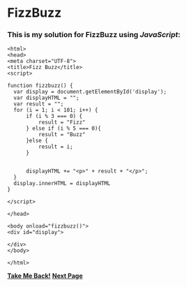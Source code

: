 # FizzBuzz

### This is my solution for FizzBuzz using *JavaScript*:

  ```<!DOCTYPE html>
<html>
<head>
<meta charset="UTF-8">
<title>Fizz Buzz</title>
<script>

function fizzbuzz() {
	var display = document.getElementById('display');
	var displayHTML = "";
    var result = "";
	for (i = 1; i < 101; i++) {
        if (i % 3 === 0) {
            result = "Fizz"
        } else if (i % 5 === 0){
            result = "Buzz"
        }else {
            result = i;
        }
        
        
		displayHTML += "<p>" + result + "</p>";
	}
	display.innerHTML = displayHTML
}

</script>

</head>

<body onload="fizzbuzz()">
<div id="display">

</div>
</body>

</html>
```
__[Take Me Back!](https://github.com/noahmcallister04/Home-Page)__
__[Next Page]()__
